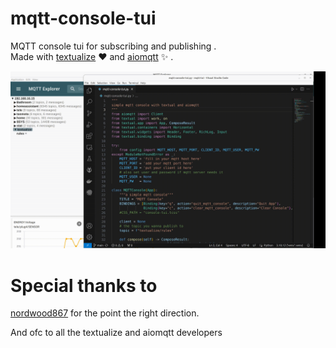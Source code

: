 # mqtt-console-tui

MQTT console tui for subscribing and publishing .  
Made with [textualize](https://textual.textualize.io/) :heart: and [aiomqtt](https://github.com/sbtinstruments/aiomqtt) :sparkles: .


![mqtt console for subscribing and publishing](mqtt.gif)


# Special thanks to

[nordwood867](https://github.com/norwood867) for the point the right direction.    

And ofc to all the textualize and aiomqtt developers  